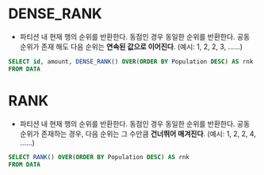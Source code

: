 # DENSE_RANK
- 파티션 내 현재 행의 순위를 반환한다. 동점인 경우 동일한 순위를 반환한다. 공동 순위가 존재 해도 다음 순위는 **연속된 값으로 이어진다**. (예시: 1, 2, 2, 3, ……)

```sql
SELECT id, amount, DENSE_RANK() OVER(ORDER BY Population DESC) AS rnk
FROM DATA
```

# RANK
- 파티션 내 현재 행의 순위를 반환한다. 동점인 경우 동일한 순위를 반환한다. 공동 순위가 존재하는 경우, 다음 순위는 그 수만큼 **건너뛰어 매겨진다**. (예시: 1, 2, 2, 4, ……)

```sql
SELECT RANK() OVER(ORDER BY Population DESC) AS rnk
FROM DATA
```